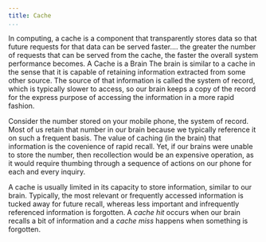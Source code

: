 ```yaml
---
title: Cache
...
```


<M4Definition source="Wikipedia" href="http://en.wikipedia.org/wiki/Cache_(computing)">
In computing, a cache is a component that transparently stores data so that future requests for that data can be served faster.... the greater the number of requests that can be served from the cache, the faster the overall system performance becomes.
</M4Definition>

<Metaphor id="brain" image="brain">
<M4Title>A Cache is a Brain</M4Title>
The brain is similar to a cache in the sense that it is capable of retaining information extracted from some other source. The source of that information is called the system of record, which is typically slower to access, so our brain keeps a copy of the record for the express purpose of accessing the information in a more rapid fashion.

Consider the number stored on your mobile phone, the system of record. Most of us retain that number in our brain because we typically reference it on such a frequent basis. The value of caching (in the brain) that information is the covenience of rapid recall. Yet, if our brains were unable to store the number, then recollection would be an expensive operation, as it would require thumbing through a sequence of actions on our phone for each and every inquiry.

A cache is usually limited in its capacity to store information, similar to our brain. Typically, the most relevant or frequently accessed information is tucked away for future recall, whereas less important and infrequently referenced information is forgotten. A _cache hit_ occurs when our brain recalls a bit of information and a _cache miss_ happens when something is forgotten.
<M4Author handle="davidledwards" href="https://twitter.com/davidledwards" />
</Metaphor>
